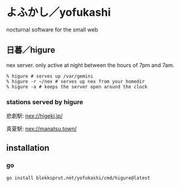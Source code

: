 # よふかし／yofukashi

nocturnal software for the small web

## 日暮／higure

nex server. only active at night between the hours of 7pm and 7am.

```
% higure # serves up /var/gemini
% higure -r ~/nex # serves up nex from your homedir
% higure -a # keeps the server open around the clock
```

### stations served by higure

悲劇駅:
[nex://higeki.jp/](nex://higeki.jp/)

真夏駅:
[nex://manatsu.town/](nex://manatsu.town/)
## installation

### go

```
go install blekksprut.net/yofukashi/cmd/higure@latest
```


